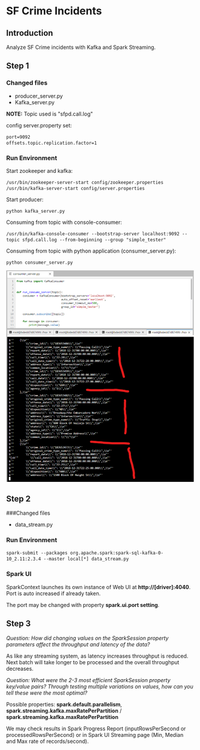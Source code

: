 # SF Crime Incidents

## Introduction

Analyze SF Crime incidents with Kafka and Spark Streaming.

## Step 1

### Changed files
 + producer_server.py
 +  Kafka_server.py

**NOTE:** Topic used is "sfpd.call.log"

config server.property set:

```
port=9092
offsets.topic.replication.factor=1
```

### Run Environment

Start zookeeper and kafka:

```
/usr/bin/zookeeper-server-start config/zookeeper.properties
/usr/bin/kafka-server-start config/server.properties
```

Start producer:

```
python kafka_server.py
```
Consuming from topic with console-consumer:

```
/usr/bin/kafka-console-consumer --bootstrap-server localhost:9092 --topic sfpd.call.log --from-beginning --group "simple_tester"
```

Consuming from topic with python application (consumer_server.py):

```
python consumer_server.py
```

![consumer_output](https://github.com/CGodinho/Udacity/blob/master/Data_Streaming_Nanodegree/SF_Crime_Statistics/pics/consumer_server_output.png)


## Step 2

###Changed files
 + data_stream.py

### Run Environment

```
spark-submit --packages org.apache.spark:spark-sql-kafka-0-10_2.11:2.3.4 --master local[*] data_stream.py
```

### Spark UI

SparkContext launches its own instance of Web UI at **http://[driver]:4040**. Port is auto increased if already taken.

The port may be changed with property **spark.ui.port setting**.


## Step 3


*Question: How did changing values on the SparkSession property parameters affect the throughput and latency of the data?*

As like any streaming system, as latency increases throughput is reduced. Next batch will take longer to be processed and the overall throughput decreases.


*Question: What were the 2-3 most efficient SparkSession property key/value pairs? Through testing multiple variations on values, how can you tell these were the most optimal?*

Possible properties: **spark.default.parallelism**, **spark.streaming.kafka.maxRatePerPartition** / **spark.streaming.kafka.maxRatePerPartition**

We may check results in Spark Progress Report (inputRowsPerSecond or processedRowsPerSecond) or in Spark UI Streaming page (Min, Median and Max rate of records/second).
